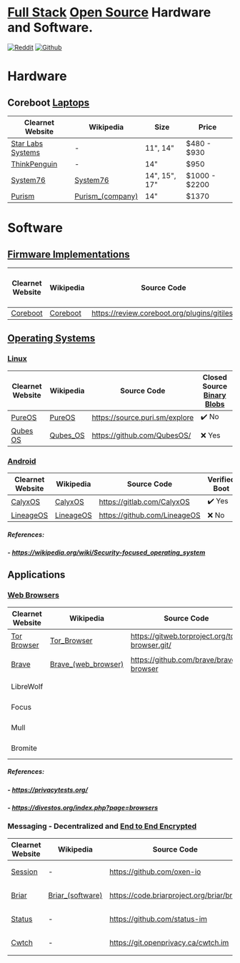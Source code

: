 
  
# [Full Stack](https://wikipedia.org/wiki/Solution_stack) [Open Source](https://wikipedia.org/wiki/Open_source) Hardware and Software.

[![Reddit](https://www.redditstatic.com/desktop2x/img/favicon/favicon-32x32.png)](https://reddit.com/r/FullStackOpenSource/) [![Github](https://github.githubassets.com/favicons/favicon-dark.png)](https://github.com/crftbt/FullStackOpenSource/)

# Hardware

## Coreboot [Laptops](https://wikipedia.org/wiki/Laptop)

| Clearnet Website | Wikipedia | Size | Price |
| - | - | - | - |
| [Star Labs Systems](https://us.starlabs.systems/) | - | 11", 14" | $480 - $930 |
| [ThinkPenguin](https://www.thinkpenguin.com/) | - | 14" | $950 |
| [System76](https://system76.com/) | [System76](https://wikipedia.org/wiki/System76) | 14", 15", 17" | $1000 - $2200 |
| [Purism](https://puri.sm/) | [Purism_(company)](https://wikipedia.org/wiki/Purism_(company)) | 14" | $1370 |

# Software

## [Firmware Implementations](https://wikipedia.org/wiki/Firmware)

| Clearnet Website | Wikipedia | Source Code | Closed Source [Binary Blobs](https://wikipedia.org/wiki/Binary_blob) |
| - | - | - | - |
| [Coreboot](https://coreboot.org/) | [Coreboot](https://wikipedia.org/wiki/Coreboot) | https://review.coreboot.org/plugins/gitiles/ | :x: Yes  |

## [Operating Systems](https://wikipedia.org/wiki/Operating_system)
### [Linux](https://wikipedia.org/wiki/Linux)

| Clearnet Website | Wikipedia | Source Code | Closed Source [Binary Blobs](https://wikipedia.org/wiki/Binary_blob) |
| - | - | - | - |
| [PureOS](https://pureos.net/) | [PureOS](https://wikipedia.org/wiki/PureOS) | https://source.puri.sm/explore | :heavy_check_mark: No |
| [Qubes OS](https://qubes-os.org/) | [Qubes_OS](https://wikipedia.org/wiki/Qubes_OS) | https://github.com/QubesOS/ | :x: Yes |

### [Android](https://wikipedia.org/wiki/Android_(operating_system))

| Clearnet Website | Wikipedia | Source Code | Verified Boot |
| - | - | - | - |
| [CalyxOS](https://calyxos.org/) | [CalyxOS](https://wikipedia.org/wiki/CalyxOS) | https://gitlab.com/CalyxOS | :heavy_check_mark: Yes |
| [LineageOS](https://www.lineageos.org/) | [LineageOS](https://wikipedia.org/wiki/LineageOS) | https://github.com/LineageOS | :x: No

##### References:
##### - https://wikipedia.org/wiki/Security-focused_operating_system

## Applications

### [Web Browsers](https://wikipedia.org/wiki/Web_browser)

| Clearnet Website | Wikipedia | Source Code | [Engine](https://wikipedia.org/wiki/Browser_engine) | Linux | Android | F-Droid |
| - | - | - | - | - | - | - |
| [Tor Browser](https://www.torproject.org/) | [Tor_Browser](https://wikipedia.org/wiki/Tor_(network)#Tor_Browser) | https://gitweb.torproject.org/tor-browser.git/ | [Mozilla](https://wikipedia.org/wiki/Mozilla) [Gecko](https://wikipedia.org/wiki/Gecko_(software)) | :heavy_check_mark: Yes | :heavy_check_mark: Yes | Yes |
| [Brave](https://brave.com/) | [Brave_(web_browser)](https://wikipedia.org/wiki/Brave_(web_browser))| https://github.com/brave/brave-browser | Google [Blink](https://wikipedia.org/wiki/Blink_(browser_engine)) |:heavy_check_mark: Yes | :heavy_check_mark: Yes | :x: No |
| LibreWolf | | | [Mozilla](https://wikipedia.org/wiki/Mozilla) [Gecko](https://wikipedia.org/wiki/Gecko_(software)) |
| Focus | | | [Mozilla](https://wikipedia.org/wiki/Mozilla) [Gecko](https://wikipedia.org/wiki/Gecko_(software)) |
| Mull | | | [Mozilla](https://wikipedia.org/wiki/Mozilla) [Gecko](https://wikipedia.org/wiki/Gecko_(software)) |
| Bromite | | | Google [Blink](https://wikipedia.org/wiki/Blink_(browser_engine)) |

##### References: 
##### - https://privacytests.org/ 
##### - https://divestos.org/index.php?page=browsers

### Messaging - Decentralized and [End to End Encrypted](https://wikipedia.org/wiki/End-to-end_encryption)

| Clearnet Website | Wikipedia | Source Code | Cryptography | Protocol | Network | Linux | Android | F-Droid | Offline Cache | Last Audited |
| - | - | - | - | - | - | - | - | - | - | - |
| [Session](https://getsession.org/) | - | https://github.com/oxen-io | [Libsodium](https://github.com/jedisct1/libsodium) | [Session](https://getsession.org/blog/session-protocol-technical-information) DRA | [Oxen](https://oxen.io/) | :heavy_check_mark: Yes | :heavy_check_mark: Yes | [Yes](https://fdroid.getsession.org/) | | [2021.05.04](https://blog.quarkslab.com/resources/2021-05-04_audit-of-session-secure-messaging-application/20-08-Oxen-REP-v1.4.pdf) |
| [Briar](https://briarproject.org/) | [Briar_(software)](https://wikipedia.org/wiki/Briar_(software)) | https://code.briarproject.org/briar/briar | | P2P | Bluetooh/WiFi/Tor | :x: No | :heavy_check_mark: Yes | :heavy_check_mark: [Yes](https://f-droid.org/en/packages/org.briarproject.briar.android/) | | [2017.03.20](https://briarproject.org/news/2017-beta-released-security-audit/) |
| [Status](https://status.im/) | - | https://github.com/status-im | | Waku P2P | | :heavy_check_mark: Yes | :heavy_check_mark: Yes | :heavy_check_mark: [Yes](https://f-droid.org/packages/im.status.ethereum/) | 30 Days | [2019.09](https://github.com/status-im/status-security#audits)
| [Cwtch](https://cwtch.im/) | - | https://git.openprivacy.ca/cwtch.im | | Cwtch | [Tor](https://wikipedia.org/wiki/Tor_(network)) | :heavy_check_mark: Yes | :heavy_check_mark: Yes | :x: No |
